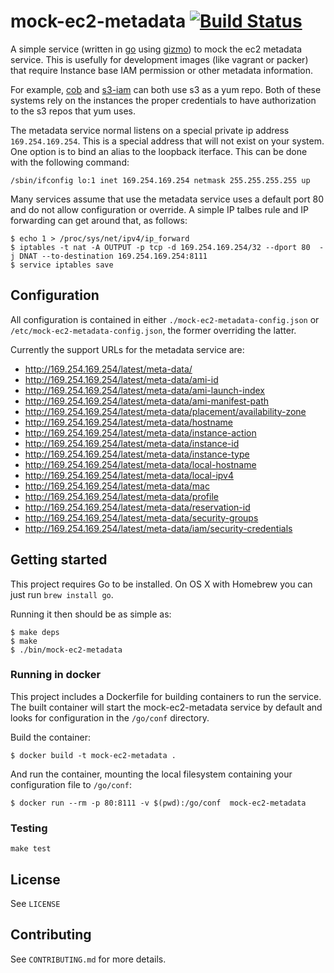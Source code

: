 # mock-ec2-metadata [![Build Status](https://travis-ci.org/NYTimes/mock-ec2-metadata.svg?branch=master)](https://travis-ci.org/NYTimes/mock-ec2-metadata)


A simple service (written in [go](https://golang.org/) using [gizmo](https://github.com/NYTimes/gizmo)) to mock the ec2 metadata service. This is usefully for development images (like vagrant or packer) that require Instance base IAM permission or other metadata information.

For example, [cob](https://github.com/henrysher/cob) and [s3-iam](https://github.com/seporaitis/yum-s3-iam) can both use s3 as a yum repo. Both of these systems rely on the instances the proper credentials to have authorization to the s3 repos that yum uses.


The metadata service normal listens on a special private ip address `169.254.169.254`. This is a special address that will not exist on your system. One option is to bind an alias to the loopback iterface. This can be done with the following command:

```console
/sbin/ifconfig lo:1 inet 169.254.169.254 netmask 255.255.255.255 up
```

Many services assume that use the metadata service uses a default port 80 and do not allow configuration or override. A simple IP talbes rule and IP forwarding can get around that, as follows:

```console
$ echo 1 > /proc/sys/net/ipv4/ip_forward
$ iptables -t nat -A OUTPUT -p tcp -d 169.254.169.254/32 --dport 80  -j DNAT --to-destination 169.254.169.254:8111
$ service iptables save
```

## Configuration
All configuration is contained in either `./mock-ec2-metadata-config.json` or `/etc/mock-ec2-metadata-config.json`, the former overriding the latter.

Currently the support URLs for the metadata service are:

  * http://169.254.169.254/latest/meta-data/
  * http://169.254.169.254/latest/meta-data/ami-id
  * http://169.254.169.254/latest/meta-data/ami-launch-index
  * http://169.254.169.254/latest/meta-data/ami-manifest-path
  * http://169.254.169.254/latest/meta-data/placement/availability-zone
  * http://169.254.169.254/latest/meta-data/hostname
  * http://169.254.169.254/latest/meta-data/instance-action
  * http://169.254.169.254/latest/meta-data/instance-id
  * http://169.254.169.254/latest/meta-data/instance-type
  * http://169.254.169.254/latest/meta-data/local-hostname
  * http://169.254.169.254/latest/meta-data/local-ipv4
  * http://169.254.169.254/latest/meta-data/mac
  * http://169.254.169.254/latest/meta-data/profile
  * http://169.254.169.254/latest/meta-data/reservation-id
  * http://169.254.169.254/latest/meta-data/security-groups
  * http://169.254.169.254/latest/meta-data/iam/security-credentials


## Getting started

This project requires Go to be installed. On OS X with Homebrew you can just run `brew install go`.

Running it then should be as simple as:

```console
$ make deps
$ make
$ ./bin/mock-ec2-metadata
```

### Running in docker

This project includes a Dockerfile for building containers to run the service. The built container
will start the mock-ec2-metadata service by default and looks for configuration in the `/go/conf`
directory.

Build the container:
```
$ docker build -t mock-ec2-metadata .
```

And run the container, mounting the local filesystem containing your configuration file to `/go/conf`:
```
$ docker run --rm -p 80:8111 -v $(pwd):/go/conf  mock-ec2-metadata
```

### Testing

``make test``

## License

See `LICENSE`

## Contributing

See `CONTRIBUTING.md` for more details.
